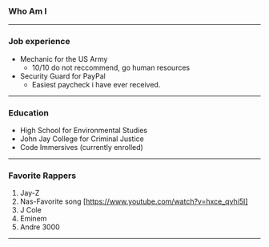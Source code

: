 ### Who Am I
---

### Job experience 

* Mechanic for the US Army 
  * 10/10 do not reccommend, go human resources
* Security Guard for PayPal 
  * Easiest paycheck i have ever received.


---


### Education

* High School for Environmental Studies
* John Jay College for Criminal Justice
* Code Immersives (currently enrolled)


---


### Favorite Rappers 

1. Jay-Z 
2. Nas-Favorite song
    [<https://www.youtube.com/watch?v=hxce_qvhi5I]>
3. J Cole
4. Eminem
5. Andre 3000


---






